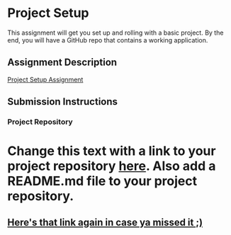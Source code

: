# Project Setup
This assignment will get you set up and rolling with a basic project. By the end, you will have a GitHub repo that contains a working application.

## Assignment Description
[Project Setup Assignment](https://education.launchcode.org/liftoff/modules/assignments/project-setup)

## Submission Instructions

### Project Repository
<h1>Change this text with a link to your project repository <a href="https://github.com/BabelFishies/SilverHippogryphs">here</a>. Also add a README.md file to your project repository.</h1>
<h2><a href="https://github.com/BabelFishies/SilverHippogryphs">Here's that link again in case ya missed it ;)</a</h2>

